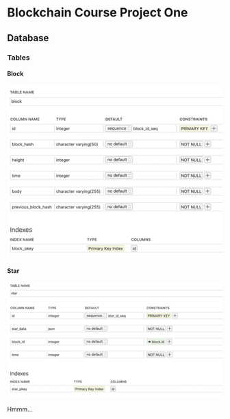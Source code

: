 # Blockchain Course Project One

## Database

### Tables

#### Block

![Block table](./src/assets/images/block.png)

#### Star

![Star table](./src/assets/images/star.png)

Hmmm...